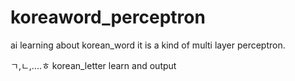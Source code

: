 # koreaword_perceptron
ai learning about korean_word 
it is a kind of multi layer perceptron.

ㄱ,ㄴ,....ㅎ korean_letter learn and output
